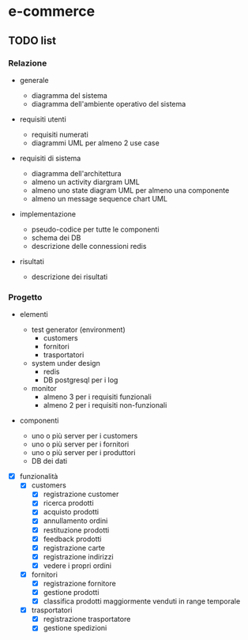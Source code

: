 # e-commerce

## TODO list

### Relazione

- generale
    - diagramma del sistema
    - diagramma dell'ambiente operativo del sistema

- requisiti utenti
    - requisiti numerati
    - diagrammi UML per almeno 2 use case

- requisiti di sistema
    - diagramma dell'architettura
    - almeno un activity diargram UML
    - almeno uno state diagram UML per almeno una componente
    - almeno un message sequence chart UML

- implementazione
    - pseudo-codice per tutte le componenti
    - schema dei DB
    - descrizione delle connessioni redis

- risultati
    - descrizione dei risultati

### Progetto

- elementi
    - test generator (environment)
        - customers
        - fornitori
        - trasportatori
    - system under design
        - redis
        - DB postgresql per i log
    - monitor
        - almeno 3 per i requisiti funzionali
        - almeno 2 per i requisiti non-funzionali

- componenti
    - uno o più server per i customers
    - uno o più server per i fornitori
    - uno o più server per i produttori
    - DB dei dati

- [x] funzionalità
    - [x] customers
        - [x] registrazione customer
        - [x] ricerca prodotti
        - [x] acquisto prodotti
        - [x] annullamento ordini
        - [x] restituzione prodotti
        - [x] feedback prodotti
        - [x] registrazione carte
        - [x] registrazione indirizzi
        - [x] vedere i propri ordini
    - [x] fornitori
        - [x] registrazione fornitore
        - [x] gestione prodotti
        - [x] classifica prodotti maggiormente venduti in range temporale
    - [x] trasportatori
        - [x] registrazione trasportatore
        - [x] gestione spedizioni
